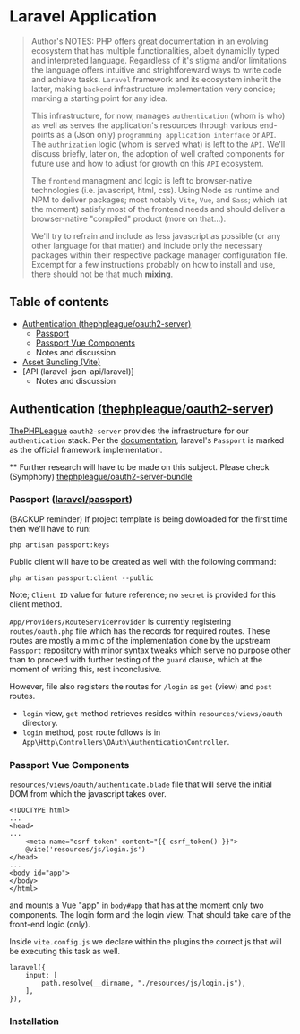 # Laravel Application

> Author's NOTES:
> PHP offers great documentation in an evolving ecosystem that has multiple functionalities, albeit dynamiclly typed and interpreted language.
> Regardless of it's stigma and/or limitations the language offers intuitive and strightforeward ways to write code and achieve tasks.
> `Laravel` framework and its ecosystem inherit the latter, making `backend` infrastructure implementation very concice; marking a starting point
> for any idea.
>
> This infrastructure, for now, manages `authentication` (whom is who) as well as serves the application's resources through
> various end-points as a (Json only) `programming application interface` or `API`. The `authrization` logic (whom is served what) is left to the `API`.
> We'll discuss briefly, later on, the adoption of well crafted components for future use and how to adjust for growth on this `API` ecosystem.
>
> The `frontend` managment and logic is left to browser-native technologies (i.e. javascript, html, css).
> Using Node as runtime and NPM to deliver packages; most notably `Vite`, `Vue`, and `Sass`;
> which (at the moment) satisfy most of the frontend needs and should deliver a browser-native "compiled" product (more on that...).
>
> We'll try to refrain and include as less javascript as possible (or any other language for that matter)
> and include only the necessary packages within their respective package manager configuration file.
> Excempt for a few instructions probably on how to install and use, there should not be that much **mixing**.

## Table of contents

-   [Authentication (thephpleague/oauth2-server)]()
    -   [Passport](#passport-laravelpassport)
    -   [Passport Vue Components](#passport-vue-components)
    -   Notes and discussion
-   [Asset Bundling (Vite)]()
-   [API (laravel-json-api/laravel)]
    -   Notes and discussion

## Authentication ([thephpleague/oauth2-server](https://github.com/thephpleague/oauth2-server))

[ThePHPLeague](https://github.com/thephpleague) `oauth2-server` provides the infrastructure for our `authentication` stack.
Per the [documentation](https://oauth2.thephpleague.com/), laravel's `Passport` is marked as the official framework implementation.

\*\* Further research will have to be made on this subject.
Please check (Symphony) [thephpleague/oauth2-server-bundle](https://github.com/thephpleague/oauth2-server-bundle)

### Passport ([laravel/passport](https://github.com/laravel/passport))

(BACKUP reminder) If project template is being dowloaded for the first time then we'll have to run:

```
php artisan passport:keys
```

Public client will have to be created as well with the following command:

```
php artisan passport:client --public
```

Note; `Client ID` value for future reference; no `secret` is provided for this client method.

`App/Providers/RouteServiceProvider` is currently registering `routes/oauth.php` file which has the records for required routes. These routes are mostly a mimic of the implementation done by the upstream `Passport` repository with minor syntax tweaks which serve no purpose other than to proceed with further testing of the `guard` clause, which at the moment of writing this, rest inconclusive.

However, file also registers the routes for `/login` as `get` (view) and `post` routes.

-   `login` view, `get` method retrieves resides within `resources/views/oauth` directory.
-   `login` method, `post` route follows is in `App\Http\Controllers\OAuth\AuthenticationController`.

### Passport Vue Components

`resources/views/oauth/authenticate.blade` file that will serve the initial DOM from which the javascript takes over.

```
<!DOCTYPE html>
...
<head>
...
    <meta name="csrf-token" content="{{ csrf_token() }}">
    @vite('resources/js/login.js')
</head>
...
<body id="app">
</body>
</html>

```

and mounts a Vue "app" in `body#app` that has at the moment only two components. The login form and the login view. That should take care of the front-end logic (only).

Inside `vite.config.js` we declare within the plugins the correct js that will be executing this task as well.

```
laravel({
    input: [
        path.resolve(__dirname, "./resources/js/login.js"),
    ],
}),
```

### Installation
